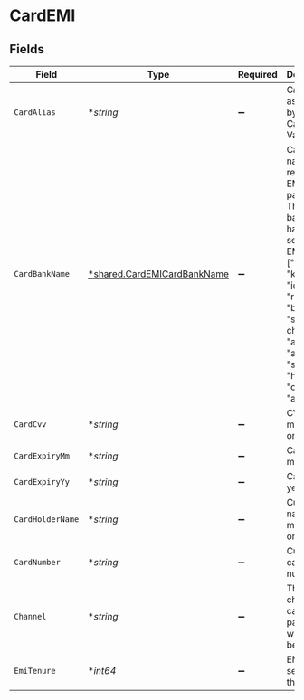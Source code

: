 # CardEMI


## Fields

| Field                                                                                                                                                                                                                  | Type                                                                                                                                                                                                                   | Required                                                                                                                                                                                                               | Description                                                                                                                                                                                                            |
| ---------------------------------------------------------------------------------------------------------------------------------------------------------------------------------------------------------------------- | ---------------------------------------------------------------------------------------------------------------------------------------------------------------------------------------------------------------------- | ---------------------------------------------------------------------------------------------------------------------------------------------------------------------------------------------------------------------- | ---------------------------------------------------------------------------------------------------------------------------------------------------------------------------------------------------------------------- |
| `CardAlias`                                                                                                                                                                                                            | **string*                                                                                                                                                                                                              | :heavy_minus_sign:                                                                                                                                                                                                     | Card alias as returned by Cashfree Vault API                                                                                                                                                                           |
| `CardBankName`                                                                                                                                                                                                         | [*shared.CardEMICardBankName](../../../pkg/models/shared/cardemicardbankname.md)                                                                                                                                       | :heavy_minus_sign:                                                                                                                                                                                                     | Card bank name, required for EMI payments. This is the bank user has selected for EMI. One of ["hdfc, "kotak", "icici", "rbl", "bob", "standard chartered", "axis", "au", "yes", "sbi", "fed", "hsbc", "citi", "amex"] |
| `CardCvv`                                                                                                                                                                                                              | **string*                                                                                                                                                                                                              | :heavy_minus_sign:                                                                                                                                                                                                     | CVV mentioned on the card.                                                                                                                                                                                             |
| `CardExpiryMm`                                                                                                                                                                                                         | **string*                                                                                                                                                                                                              | :heavy_minus_sign:                                                                                                                                                                                                     | Card expiry month.                                                                                                                                                                                                     |
| `CardExpiryYy`                                                                                                                                                                                                         | **string*                                                                                                                                                                                                              | :heavy_minus_sign:                                                                                                                                                                                                     | Card expiry year.                                                                                                                                                                                                      |
| `CardHolderName`                                                                                                                                                                                                       | **string*                                                                                                                                                                                                              | :heavy_minus_sign:                                                                                                                                                                                                     | Customer name mentioned on the card.                                                                                                                                                                                   |
| `CardNumber`                                                                                                                                                                                                           | **string*                                                                                                                                                                                                              | :heavy_minus_sign:                                                                                                                                                                                                     | Customer card number.                                                                                                                                                                                                  |
| `Channel`                                                                                                                                                                                                              | **string*                                                                                                                                                                                                              | :heavy_minus_sign:                                                                                                                                                                                                     | The channel for card payments will always be "link"                                                                                                                                                                    |
| `EmiTenure`                                                                                                                                                                                                            | **int64*                                                                                                                                                                                                               | :heavy_minus_sign:                                                                                                                                                                                                     | EMI tenure selected by the user                                                                                                                                                                                        |